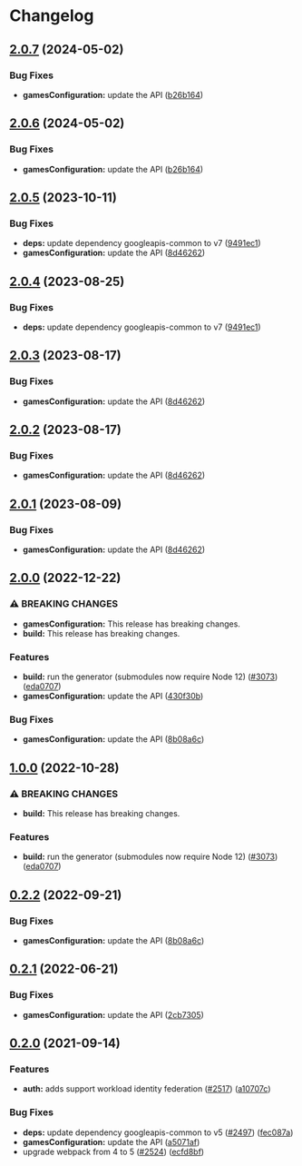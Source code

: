 # Changelog

## [2.0.7](https://github.com/googleapis/google-api-nodejs-client/compare/gamesconfiguration-v2.0.6...gamesconfiguration-v2.0.7) (2024-05-02)


### Bug Fixes

* **gamesConfiguration:** update the API ([b26b164](https://github.com/googleapis/google-api-nodejs-client/commit/b26b16406b25d2cc66aeb21bbb4eb7d366c4f6ac))

## [2.0.6](https://github.com/googleapis/google-api-nodejs-client/compare/gamesconfiguration-v2.0.5...gamesconfiguration-v2.0.6) (2024-05-02)


### Bug Fixes

* **gamesConfiguration:** update the API ([b26b164](https://github.com/googleapis/google-api-nodejs-client/commit/b26b16406b25d2cc66aeb21bbb4eb7d366c4f6ac))

## [2.0.5](https://github.com/googleapis/google-api-nodejs-client/compare/gamesconfiguration-v2.0.4...gamesconfiguration-v2.0.5) (2023-10-11)


### Bug Fixes

* **deps:** update dependency googleapis-common to v7 ([9491ec1](https://github.com/googleapis/google-api-nodejs-client/commit/9491ec1cdc3c413e7d73edcfcd59cf5c28a7c855))
* **gamesConfiguration:** update the API ([8d46262](https://github.com/googleapis/google-api-nodejs-client/commit/8d46262831067f3447666f6a714cf0c7495f5e30))

## [2.0.4](https://github.com/googleapis/google-api-nodejs-client/compare/gamesconfiguration-v2.0.3...gamesconfiguration-v2.0.4) (2023-08-25)


### Bug Fixes

* **deps:** update dependency googleapis-common to v7 ([9491ec1](https://github.com/googleapis/google-api-nodejs-client/commit/9491ec1cdc3c413e7d73edcfcd59cf5c28a7c855))

## [2.0.3](https://github.com/googleapis/google-api-nodejs-client/compare/gamesconfiguration-v2.0.2...gamesconfiguration-v2.0.3) (2023-08-17)


### Bug Fixes

* **gamesConfiguration:** update the API ([8d46262](https://github.com/googleapis/google-api-nodejs-client/commit/8d46262831067f3447666f6a714cf0c7495f5e30))

## [2.0.2](https://github.com/googleapis/google-api-nodejs-client/compare/gamesconfiguration-v2.0.1...gamesconfiguration-v2.0.2) (2023-08-17)


### Bug Fixes

* **gamesConfiguration:** update the API ([8d46262](https://github.com/googleapis/google-api-nodejs-client/commit/8d46262831067f3447666f6a714cf0c7495f5e30))

## [2.0.1](https://github.com/googleapis/google-api-nodejs-client/compare/gamesconfiguration-v2.0.0...gamesconfiguration-v2.0.1) (2023-08-09)


### Bug Fixes

* **gamesConfiguration:** update the API ([8d46262](https://github.com/googleapis/google-api-nodejs-client/commit/8d46262831067f3447666f6a714cf0c7495f5e30))

## [2.0.0](https://github.com/googleapis/google-api-nodejs-client/compare/gamesconfiguration-v1.0.0...gamesconfiguration-v2.0.0) (2022-12-22)


### ⚠ BREAKING CHANGES

* **gamesConfiguration:** This release has breaking changes.
* **build:** This release has breaking changes.

### Features

* **build:** run the generator (submodules now require Node 12) ([#3073](https://github.com/googleapis/google-api-nodejs-client/issues/3073)) ([eda0707](https://github.com/googleapis/google-api-nodejs-client/commit/eda07079dadab46a80b6f9ede618f4f43030169e))
* **gamesConfiguration:** update the API ([430f30b](https://github.com/googleapis/google-api-nodejs-client/commit/430f30b4bfb0d8797572a38ff78c4b7dee910417))


### Bug Fixes

* **gamesConfiguration:** update the API ([8b08a6c](https://github.com/googleapis/google-api-nodejs-client/commit/8b08a6cb46b01d44e6716b69c41df0e8cae71bd5))

## [1.0.0](https://github.com/googleapis/google-api-nodejs-client/compare/gamesConfiguration-v0.2.2...gamesConfiguration-v1.0.0) (2022-10-28)


### ⚠ BREAKING CHANGES

* **build:** This release has breaking changes.

### Features

* **build:** run the generator (submodules now require Node 12) ([#3073](https://github.com/googleapis/google-api-nodejs-client/issues/3073)) ([eda0707](https://github.com/googleapis/google-api-nodejs-client/commit/eda07079dadab46a80b6f9ede618f4f43030169e))

## [0.2.2](https://github.com/googleapis/google-api-nodejs-client/compare/gamesConfiguration-v0.2.1...gamesConfiguration-v0.2.2) (2022-09-21)


### Bug Fixes

* **gamesConfiguration:** update the API ([8b08a6c](https://github.com/googleapis/google-api-nodejs-client/commit/8b08a6cb46b01d44e6716b69c41df0e8cae71bd5))

## [0.2.1](https://github.com/googleapis/google-api-nodejs-client/compare/gamesConfiguration-v0.2.0...gamesConfiguration-v0.2.1) (2022-06-21)


### Bug Fixes

* **gamesConfiguration:** update the API ([2cb7305](https://github.com/googleapis/google-api-nodejs-client/commit/2cb73054dfffdbf458db2f325fcd33205f6b3201))

## [0.2.0](https://www.github.com/googleapis/google-api-nodejs-client/compare/gamesConfiguration-v0.1.0...gamesConfiguration-v0.2.0) (2021-09-14)


### Features

* **auth:** adds support workload identity federation ([#2517](https://www.github.com/googleapis/google-api-nodejs-client/issues/2517)) ([a10707c](https://www.github.com/googleapis/google-api-nodejs-client/commit/a10707c477759e7c9ef6360a2fe800856fb600c1))


### Bug Fixes

* **deps:** update dependency googleapis-common to v5 ([#2497](https://www.github.com/googleapis/google-api-nodejs-client/issues/2497)) ([fec087a](https://www.github.com/googleapis/google-api-nodejs-client/commit/fec087abcf3d994dd41c3ffa0a0c12b1f9f09dae))
* **gamesConfiguration:** update the API ([a5071af](https://www.github.com/googleapis/google-api-nodejs-client/commit/a5071af90cafd8584521d61a86201cc4b481fa54))
* upgrade webpack from 4 to 5  ([#2524](https://www.github.com/googleapis/google-api-nodejs-client/issues/2524)) ([ecfd8bf](https://www.github.com/googleapis/google-api-nodejs-client/commit/ecfd8bfcd06e1beabff7ec9a8c4000222379eb8d))
